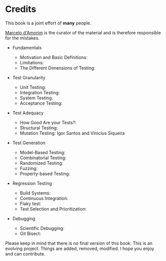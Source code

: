 Credits
=======

This book is a joint effort of <b>many</b> people.

<a href="http://www.cin.ufpe.br/~damorim">Marcelo d'Amorim</a> is the curator of the material and is therefore responsible for the mistakes.

* Fundamentals
    * Motivation and Basic Definitions:
    * Limitations:
    * The Different Dimensions of Testing:

* Test Granularity
    * Unit Testing:
    * Integration Testing:
    * System Testing:
    * Acceptance Testing:

* Test Adequacy
    * How Good Are your Tests?:
    * Structural Testing:
    * Mutation Testing: Igor Santos and Vinicius Siqueira
    
* Test Generation
    * Model-Based Testing:
    * Combinatorial Testing:
    * Randomized Testing:
    * Fuzzing:
    * Property-based Testing:

* Regression Testing
    * Build Systems:
    * Continuous Integration:
    * Flaky test:
    * Test Selection and Prioritization:

* Debugging
    * Scientific Debugging:
    * Git Bisect:

Please keep in mind that there is no final version of this book. This is an evolving project. Things are added, removed, modified. I hope you enjoy and can contribute.